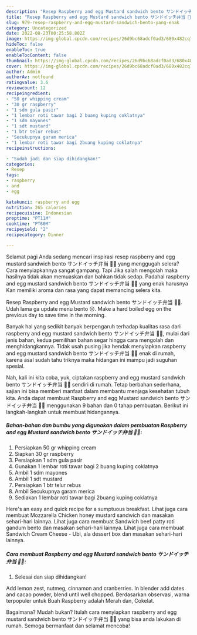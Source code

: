 ```yaml
---
description: "Resep Raspberry and egg Mustard sandwich bento サンドイッチ弁当 🍱🥰 yang Enak"
title: "Resep Raspberry and egg Mustard sandwich bento サンドイッチ弁当 🍱🥰 yang Enak"
slug: 979-resep-raspberry-and-egg-mustard-sandwich-bento-yang-enak
category: Uncategorized
date: 2022-08-23T00:25:58.802Z
image: https://img-global.cpcdn.com/recipes/26d9bc68adcf0ad3/680x482cq70/raspberry-and-egg-mustard-sandwich-bento-サンドイッチ弁当-foto-resep-utama.jpg
hideToc: false
enableToc: true
enableTocContent: false
thumbnail: https://img-global.cpcdn.com/recipes/26d9bc68adcf0ad3/680x482cq70/raspberry-and-egg-mustard-sandwich-bento-サンドイッチ弁当-foto-resep-utama.jpg
cover: https://img-global.cpcdn.com/recipes/26d9bc68adcf0ad3/680x482cq70/raspberry-and-egg-mustard-sandwich-bento-サンドイッチ弁当-foto-resep-utama.jpg
author: Admin
authorAv: notfound
ratingvalue: 3.6
reviewcount: 12
recipeingredient:
- "50 gr whipping cream"
- "30 gr raspberry"
- "1 sdm gula pasir"
- "1 lembar roti tawar bagi 2 buang kuping coklatnya"
- "1 sdm mayones"
- "1 sdt mustard"
- "1 btr telur rebus"
- "Secukupnya garam merica"
- "1 lembar roti tawar bagi 2buang kuping coklatnya"
recipeinstructions:

- "Sudah jadi dan siap dihidangkan!"
categories:
- Resep
tags:
- raspberry
- and
- egg

katakunci: raspberry and egg 
nutrition: 265 calories
recipecuisine: Indonesian
preptime: "PT11M"
cooktime: "PT60M"
recipeyield: "2"
recipecategory: Dinner

---
```



Selamat pagi Anda sedang mencari inspirasi resep raspberry and egg mustard sandwich bento サンドイッチ弁当 🍱🥰 yang menggugah selera? Cara menyiapkannya sangat gampang. Tapi Jika salah mengolah maka hasilnya tidak akan memuaskan dan bahkan tidak sedap. Padahal raspberry and egg mustard sandwich bento サンドイッチ弁当 🍱🥰 yang enak harusnya Kan memiliki aroma dan rasa yang dapat memancing selera kita.


Resep Raspberry and egg Mustard sandwich bento サンドイッチ弁当 🍱🥰. Udah lama ga update menu bento 😢. Make a hard boiled egg on the previous day to save time in the morning.

Banyak hal yang sedikit banyak berpengaruh terhadap kualitas rasa dari raspberry and egg mustard sandwich bento サンドイッチ弁当 🍱🥰, mulai dari jenis bahan, kedua pemilihan bahan segar hingga cara mengolah dan menghidangkannya. Tidak usah pusing jika hendak menyiapkan raspberry and egg mustard sandwich bento サンドイッチ弁当 🍱🥰 enak di rumah, karena asal sudah tahu triknya maka hidangan ini mampu jadi suguhan spesial.


Nah, kali ini kita coba, yuk, ciptakan raspberry and egg mustard sandwich bento サンドイッチ弁当 🍱🥰 sendiri di rumah. Tetap berbahan sederhana, sajian ini bisa memberi manfaat dalam membantu menjaga kesehatan tubuh kita. Anda dapat membuat Raspberry and egg Mustard sandwich bento サンドイッチ弁当 🍱🥰 menggunakan 9 bahan dan 0 tahap pembuatan. Berikut ini langkah-langkah untuk membuat hidangannya.

<!--inarticleads1-->

##### Bahan-bahan dan bumbu yang digunakan dalam pembuatan Raspberry and egg Mustard sandwich bento サンドイッチ弁当 🍱🥰:

1. Persiapkan 50 gr whipping cream
1. Siapkan 30 gr raspberry
1. Persiapkan 1 sdm gula pasir
1. Gunakan 1 lembar roti tawar bagi 2 buang kuping coklatnya
1. Ambil 1 sdm mayones
1. Ambil 1 sdt mustard
1. Persiapkan 1 btr telur rebus
1. Ambil Secukupnya garam merica
1. Sediakan 1 lembar roti tawar bagi 2buang kuping coklatnya


Here&#39;s an easy and quick recipe for a sumptuous breakfast. Lihat juga cara membuat Mozzarella Chicken honey mustard sandwich dan masakan sehari-hari lainnya. Lihat juga cara membuat Sandwich beef patty roti gandum bento dan masakan sehari-hari lainnya. Lihat juga cara membuat Sandwich Cream Cheese - Ubi, ala dessert box dan masakan sehari-hari lainnya. 

<!--inarticleads2-->

##### Cara membuat Raspberry and egg Mustard sandwich bento サンドイッチ弁当 🍱🥰:


1. Selesai dan siap dihidangkan!

Add lemon zest, nutmeg, cinnamon and cranberries. In blender add dates and cacao powder, blend until well chopped. Berdasarkan observasi, warna terpopuler untuk Buah Raspberry adalah Merah dan, Cokelat. 

Bagaimana? Mudah bukan? Itulah cara menyiapkan raspberry and egg mustard sandwich bento サンドイッチ弁当 🍱🥰 yang bisa anda lakukan di rumah. Semoga bermanfaat dan selamat mencoba!
